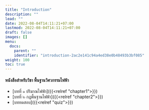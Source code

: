 ```yaml
---
title: "Introduction"
description: ""
lead: ""
date: 2022-08-04T14:11:21+07:00
lastmod: 2022-08-04T14:11:21+07:00
draft: false
images: []
menu:
  docs:
    parent: ""
    identifier: "introduction-2ac2e141c94a4ed38e0b48493b3bf085"
weight: 100
toc: true
---
```


#### หนังสือสำหรับวิชา พื้นฐานวิศวกรรมไฟฟ้า
- [บทที่ ๑ ปริมาณไฟฟ้า]({{<relref "chapter1">}})
- [บทที่ ๒ กฏพื้นฐานไฟฟ้า]({{<relref "chapter2">}})
- [บททดสอบ]({{<relref "quiz">}})
